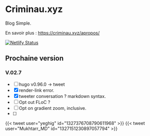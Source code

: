 # Criminau.xyz

Blog Simple.

En savoir plus :   <https://criminau.xyz/apropos/>


[![Netlify Status](https://api.netlify.com/api/v1/badges/f6104326-809a-4b92-8914-4a7a34467c5c/deploy-status)](https://app.netlify.com/sites/criminau-site/deploys)


## Prochaine version

### V.02.7

- [ ] hugo v0.96.0 -> tweet
- [X] render-link error.
- [X] tweeter conversation ? markdown syntax.
- [ ] Opt out FLoC ?
- [ ] Opt on gradient zoom, inclusive.
- [ ]



{{< tweet user="yeghig" id="1327376708790611968" >}}
{{< tweet user="Mukhtarr_MD" id="1327151230897057794" >}}
